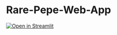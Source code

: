 # Rare-Pepe-Web-App

[![Open in Streamlit](https://static.streamlit.io/badges/streamlit_badge_black_white.svg)]([https://rare-heni-rare-pepe-web-app-web-app-5r49d8.streamlitapp.com])
